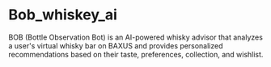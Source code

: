 # Bob_whiskey_ai
BOB (Bottle Observation Bot) is an AI-powered whisky advisor that analyzes a user's virtual whisky bar on BAXUS and provides personalized recommendations based on their taste, preferences, collection, and wishlist.
